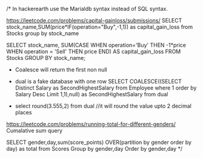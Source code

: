 /*
In hackerearth use the Marialdb syntax instead of SQL syntax.



https://leetcode.com/problems/capital-gainloss/submissions/
 SELECT stock_name,SUM(price*IF(operation="Buy",-1,1)) as capital_gain_loss from Stocks group by stock_name

 SELECT stock_name, SUM(CASE WHEN operation='Buy' THEN -1*price 
 WHEN operation = 'Sell' THEN price END) AS capital_gain_loss
 FROM Stocks
 GROUP BY stock_name;




* Coalesce will return the first non null
* dual is a fake database with one row
SELECT COALESCE((SELECT Distinct Salary as SecondHighestSalary from Employee where 1 order by Salary Desc Limit 1,1),null) as SecondHighestSalary from dual


* select round(3.555,2) from dual  //it will round the value upto 2 decimal places


https://leetcode.com/problems/running-total-for-different-genders/   
Cumalative sum query

SELECT gender,day,sum(score_points) OVER(partition by gender order by day) as total from Scores Group by gender,day Order by gender,day
*/
